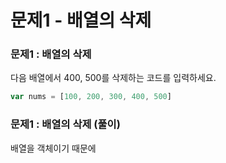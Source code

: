 # 문제1 - 배열의 삭제

### 문제1 : 배열의 삭제

다음 배열에서 400, 500를 삭제하는 코드를 입력하세요.

```javascript
var nums = [100, 200, 300, 400, 500]
```

### 문제1 : 배열의 삭제 \(풀이\)

배열을 객체이기 때문에 

